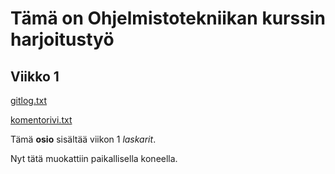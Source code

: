# Tämä on Ohjelmistotekniikan kurssin harjoitustyö


## Viikko 1

[gitlog.txt](https://github.com/evahteri/ot-harjoitustyo/blob/master/laskarit/viikko1/gitlog.txt)

[komentorivi.txt](https://github.com/evahteri/ot-harjoitustyo/blob/master/laskarit/viikko1/komentorivi.txt)

Tämä **osio** sisältää viikon 1 *laskarit*.

Nyt tätä muokattiin paikallisella koneella.
